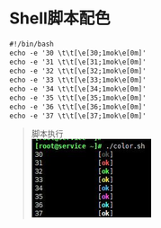 # Shell脚本配色

```shell
#!/bin/bash
echo -e '30 \t\t[\e[30;1mok\e[0m]'
echo -e '31 \t\t[\e[31;1mok\e[0m]'
echo -e '32 \t\t[\e[32;1mok\e[0m]'
echo -e '33 \t\t[\e[33;1mok\e[0m]'
echo -e '34 \t\t[\e[34;1mok\e[0m]'
echo -e '35 \t\t[\e[35;1mok\e[0m]'
echo -e '36 \t\t[\e[36;1mok\e[0m]'
echo -e '37 \t\t[\e[37;1mok\e[0m]'
```

> 脚本执行  
> ![shell 脚本颜色](Shell_脚本颜色.jpg)